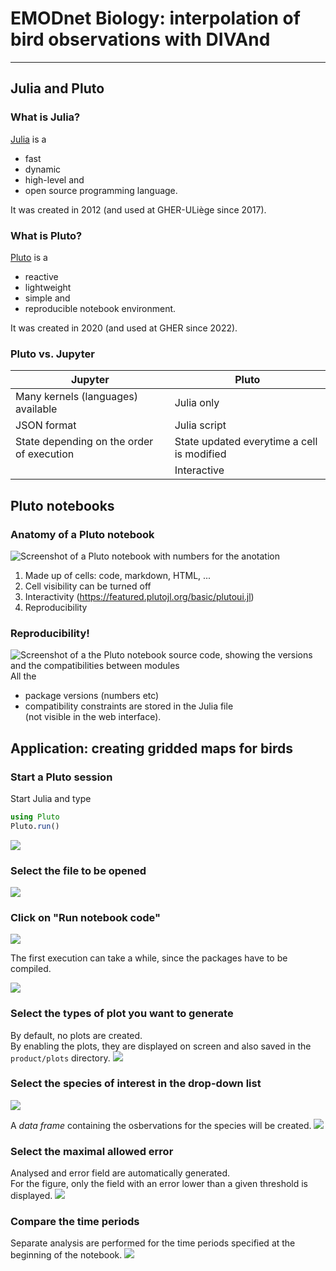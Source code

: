 # EMODnet Biology: interpolation of bird observations with DIVAnd
---
##  Julia and Pluto

### What is Julia?

[Julia](https://julialang.org/) is a 
- fast
- dynamic
- high-level and 
- open source
programming language.

It was created in 2012 (and used at GHER-ULiège since 2017).


### What is Pluto?

[Pluto](https://plutojl.org/) is a 
- reactive
- lightweight
- simple and 
- reproducible
notebook environment.

It was created in 2020 (and used at GHER since 2022).


### Pluto vs. Jupyter

| Jupyter    | Pluto |
| -------- | ------- |
| Many kernels (languages) available  | Julia only    |
| JSON format | Julia script     |
| State depending on the order of execution | State updated everytime a cell is modified |
|       |  Interactive |

## Pluto notebooks


### Anatomy of a Pluto notebook

![Screenshot of a Pluto notebook with numbers for the anotation](images/pluto_anatomy.png)

1.  Made up of cells: code, markdown, HTML, ...
2.  Cell visibility can be turned off
3.  Interactivity (https://featured.plutojl.org/basic/plutoui.jl)
4.  Reproducibility

### Reproducibility!

![Screenshot of a the Pluto notebook source code, showing the versions and the compatibilities between modules](images/pluto_end.png)
All the
- package versions (numbers etc)
- compatibility constraints
are stored in the Julia file     
(not visible in the web interface).

## Application: creating gridded maps for birds

### Start a Pluto session

Start Julia and type
```julia
using Pluto
Pluto.run()
```
![](images/pluto00.png)

### Select the file to be opened
![](images/pluto01.png)

### Click on "Run notebook code"
![](images/pluto02.png)

The first execution can take a while, since the packages have to be compiled.

![](images/pluto03.png)

### Select the types of plot you want to generate
By default, no plots are created.    
By enabling the plots, they are displayed on screen and also saved in the `product/plots` directory.
![](images/pluto04.png)

### Select the species of interest in the drop-down list 
![](images/pluto05.png)

A _data frame_ containing the osbervations for the species will be created.
![](images/pluto06.png)

### Select the maximal allowed error

Analysed and error field are automatically generated.         
For the figure, only the field with an error lower than a given threshold is displayed.
![](images/pluto07.png)

### Compare the time periods

Separate analysis are performed for the time periods specified at the beginning of the notebook.
![](images/pluto08.png)
